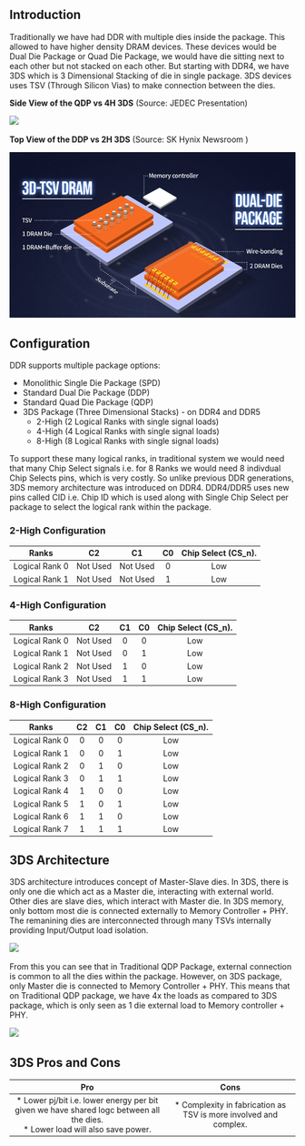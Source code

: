 
## Introduction

Traditionally we have had DDR with multiple dies inside the package. This allowed to have higher density DRAM devices. These devices would be Dual Die Package or Quad Die Package, we would have die sitting next to each other but not stacked on each other. But starting with DDR4, we have 3DS which is 3 Dimensional Stacking of die in single package. 3DS devices uses TSV (Through Silicon Vias) to make connection between the dies.

**Side View of the QDP vs 4H 3DS** (Source: JEDEC Presentation)

![](../images/3ds/qdpvs4h.drawio)

**Top View of the DDP vs 2H 3DS** (Source: SK Hynix Newsroom )

![](../images/3ds/skhynix3ds.png)

## Configuration

DDR supports multiple package options:

* Monolithic Single Die Package (SPD)
* Standard Dual Die Package (DDP)
* Standard Quad Die Package (QDP)
* 3DS Package (Three Dimensional Stacks) - on DDR4 and DDR5
    * 2-High (2 Logical Ranks with single signal loads)
    * 4-High (4 Logical Ranks with single signal loads)
    * 8-High (8 Logical Ranks with single signal loads)

To support these many logical ranks, in traditional system we would need that many Chip Select signals i.e. for 8 Ranks we would need 8 indivdual Chip Selects pins, which is very costly. So unlike previous DDR generations, 3DS memory architecture was introduced on DDR4. DDR4/DDR5 uses new pins called CID i.e. Chip ID which is used along with Single Chip Select per package to select the logical rank within the package.

### 2-High Configuration

|  Ranks  |      C2     |   C1    |      C0      | Chip Select (CS_n). |
| :--------: |:-------------:| :---------:| :---------: | :---------: | 
| Logical Rank 0 | Not Used| Not Used | 0 | Low |
| Logical Rank 1 | Not Used| Not Used | 1 | Low |

### 4-High Configuration

|  Ranks  |      C2     |   C1    |      C0      | Chip Select (CS_n). |
| :--------: |:-------------:| :---------:| :---------: | :---------: | 
| Logical Rank 0 | Not Used| 0 | 0 | Low |
| Logical Rank 1 | Not Used| 0 | 1 | Low |
| Logical Rank 2 | Not Used| 1 | 0 | Low |
| Logical Rank 3 | Not Used| 1 | 1 | Low |

### 8-High Configuration

|  Ranks  |      C2     |   C1    |      C0      | Chip Select (CS_n). |
| :--------: |:-------------:| :---------:| :---------: | :---------: | 
| Logical Rank 0 | 0| 0 | 0 | Low |
| Logical Rank 1 | 0| 0 | 1 | Low |
| Logical Rank 2 | 0| 1 | 0 | Low |
| Logical Rank 3 | 0| 1 | 1 | Low |
| Logical Rank 4 | 1| 0 | 0 | Low |
| Logical Rank 5 | 1| 0 | 1 | Low |
| Logical Rank 6 | 1| 1 | 0 | Low |
| Logical Rank 7 | 1| 1 | 1 | Low |

## 3DS Architecture

3DS architecture introduces concept of Master-Slave dies. In 3DS, there is only one die which act as a Master die, interacting with external world. Other dies are slave dies, which interact with Master die. In 3DS memory, only bottom most die is connected externally to Memory Controller + PHY. The remanining dies are interconnected through many TSVs internally providing Input/Output load isolation.

![](../images/3ds/3dsarchitecture.drawio)

From this you can see that in Traditional QDP Package, external connection is common to all the dies within the package. However, on 3DS package, only Master die is connected to Memory Controller + PHY. This means that on Traditional QDP package, we have 4x the loads as compared to 3DS package, which is only seen as 1 die external load to Memory controller + PHY.

![](../images/3ds/packaging.drawio)


## 3DS Pros and Cons

|  Pro  |      Cons     |   
| :--------: |:-------------:| 
| * Lower pj/bit i.e. lower energy per bit given we have shared logc between all the dies. <br> * Lower load will also save power. | * Complexity in fabrication as TSV is more involved and complex.|